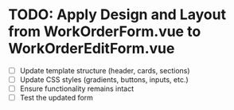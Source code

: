 # TODO: Apply Design and Layout from WorkOrderForm.vue to WorkOrderEditForm.vue

- [ ] Update template structure (header, cards, sections)
- [ ] Update CSS styles (gradients, buttons, inputs, etc.)
- [ ] Ensure functionality remains intact
- [ ] Test the updated form
